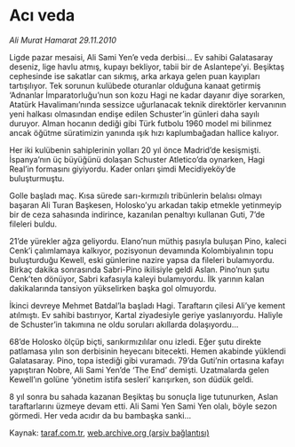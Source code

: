 # Acı veda

*Ali Murat Hamarat 29.11.2010*

<div class="yazi"><p>Ligde pazar mesaisi, Ali Sami Yen’e veda derbisi... Ev sahibi Galatasaray deseniz, lige havlu atmış, kupayı bekliyor, tabii bir de Aslantepe’yi. Beşiktaş cephesinde ise sakatlar can sıkmış, arka arkaya gelen puan kayıpları tartışılıyor. Tek sorunun kulübede oturanlar olduğuna kanaat getirmiş ‘Adnanlar İmparatorluğu’nun son kozu Hagi ne kadar dayanır diye sorarken, Atatürk Havalimanı’nında sessizce uğurlanacak teknik direktörler kervanının yeni halkası olmasından endişe edilen Schuster’in günleri daha sayılı duruyor. Alman hocanın dediği gibi Türk futbolu 1960 model mi bilinmez ancak öğütme süratimizin yanında ışık hızı kaplumbağadan hallice kalıyor.</p>
<p>Her iki kulübenin sahiplerinin yolları 20 yıl önce Madrid’de kesişmişti. İspanya’nın üç büyüğünü dolaşan Schuster Atletico’da oynarken, Hagi Real’in formasını giyiyordu. Kader onları şimdi Mecidiyeköy’de buluşturmuştu.</p>
<p>Golle başladı maç. Kısa sürede sarı-kırmızılı tribünlerin belalısı olmayı başaran Ali Turan Başkesen, Holosko’yu arkadan takip etmekle yetinmeyip bir de ceza sahasında indirince, kazanılan penaltıyı kullanan Guti, 7’de fileleri buldu.</p>
<p>21’de yürekler ağza geliyordu. Elano’nun müthiş pasıyla buluşan Pino, kaleci Cenk’i çalımlamaya kalkıyor, pozisyonun devamında Kolombiyalının topu buluşturduğu Kewell, eski günlerine nazire yapsa da fileleri bulamıyordu. Birkaç dakika sonrasında Sabri-Pino ikilisiyle geldi Aslan. Pino’nun şutu Cenk’ten dönüyor, Sabri kafasıyla kaleyi bulamıyordu. İlk yarının kalan dakikalarında tansiyon yükselirken başka gol olmuyordu.</p>
<p>İkinci devreye Mehmet Batdal’la başladı Hagi. Taraftarın çilesi Ali’ye kement atılmıştı. Ev sahibi bastırıyor, Kartal ziyadesiyle geriye yaslanıyordu. Haliyle de Schuster’in takımına ne oldu soruları akıllarda dolaşıyordu...</p>
<p>68’de Holosko ölçüp biçti, sarıkırmızılılar onu izledi. Eğer şutu direkte patlamasa yılın son derbisinin heyecanı bitecekti. Hemen akabinde yüklendi Galatasaray. Pino, topa istediği gibi vuramadı. 79’da Guti’nin ortasına kafayı yapıştıran Nobre, Ali Sami Yen’de ‘The End’ demişti. Uzatmalarda gelen Kewell’ın golüne ‘yönetim istifa sesleri’ karışırken, son düdük geldi.</p>
<p>8 yıl sonra bu sahada kazanan Beşiktaş bu sonuçla lige tutunurken, Aslan taraftarlarını üzmeye devam etti. Ali Sami Yen Sami Yen olalı, böyle sezon görmedi. Her veda acıdır da bu bambaşka sanki...</p></div>

Kaynak: [taraf.com.tr](m), [web.archive.org (arşiv bağlantısı)](http://web.archive.org/web/20101130114915/http://taraf.com.tr/ali-murat-hamarat/makale-aci-veda.htm)
